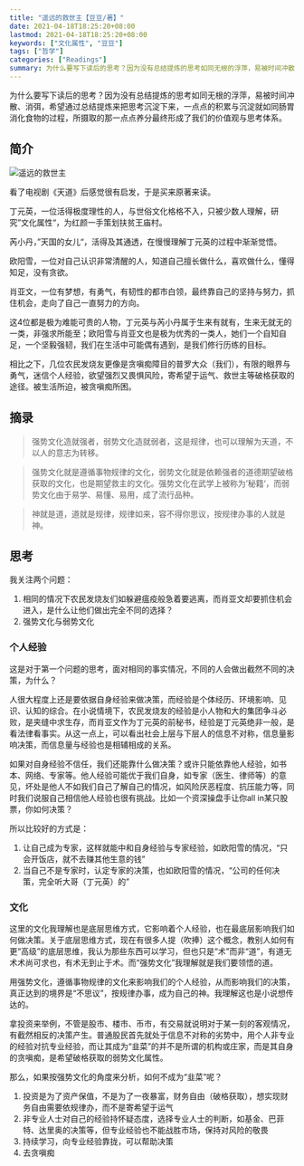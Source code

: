 ```yaml
---
title: "遥远的救世主【豆豆/著】"
date: 2021-04-18T18:25:20+08:00
lastmod: 2021-04-18T18:25:20+08:00
keywords: ["文化属性", "豆豆"]
tags: ["哲学"]
categories: ["Readings"]
summary: 为什么要写下读后的思考？因为没有总结提炼的思考如同无根的浮萍，易被时间冲散、消弭，希望通过总结提炼来把思考沉淀下来，一点点的积累与沉淀就如同肠胃消化食物的过程，所摄取的那一点点养分最终形成了我们的价值观与思考体系。
---
```


为什么要写下读后的思考？因为没有总结提炼的思考如同无根的浮萍，易被时间冲散、消弭，希望通过总结提炼来把思考沉淀下来，一点点的积累与沉淀就如同肠胃消化食物的过程，所摄取的那一点点养分最终形成了我们的价值观与思考体系。

## 简介

![遥远的救世主](/post/book_savior_far_away/savior.jpg)

看了电视剧《天道》后感觉很有启发，于是买来原著来读。

丁元英，一位活得极度理性的人，与世俗文化格格不入，只被少数人理解，研究”文化属性“，为红颜一手策划扶贫王庙村。

芮小丹，”天国的女儿“，活得及其通透，在慢慢理解丁元英的过程中渐渐觉悟。

欧阳雪，一位对自己认识非常清醒的人，知道自己擅长做什么，喜欢做什么，懂得知足，没有贪欲。

肖亚文，一位有梦想，有勇气，有韧性的都市白领，最终靠自己的坚持与努力，抓住机会，走向了自己一直努力的方向。

这4位都是极为难能可贵的人物，丁元英与芮小丹属于生来有就有，生来无就无的一类，非强求所能至；欧阳雪与肖亚文也是极为优秀的一类人，她们一个自知自足，一个坚毅强韧，我们在生活中可能偶有遇到，是我们修行历练的目标。

相比之下，几位农民发烧友更像是贪嗔痴障目的普罗大众（我们），有限的眼界与勇气，迷信个人经验，欲望强烈又畏惧风险，寄希望于运气、救世主等破格获取的途径。被生活所迫，被贪嗔痴所困。

## 摘录
>强势文化造就强者，弱势文化造就弱者，这是规律，也可以理解为天道，不以人的意志为转移。

>强势文化就是遵循事物规律的文化，弱势文化就是依赖强者的道德期望破格获取的文化，也是期望救主的文化。强势文化在武学上被称为’秘籍‘，而弱势文化由于易学、易懂、易用，成了流行品种。

>神就是道，道就是规律，规律如来，容不得你思议，按规律办事的人就是神。

## 思考
我关注两个问题：
1. 相同的情况下农民发烧友们如躲避瘟疫般急着要逃离，而肖亚文却要抓住机会进入，是什么让他们做出完全不同的选择？
2. 强势文化与弱势文化

### 个人经验
这是对于第一个问题的思考，面对相同的事实情况，不同的人会做出截然不同的决策，为什么？

人很大程度上还是要依据自身经验来做决策，而经验是个体经历、环境影响、见识、认知的综合。在小说情境下，农民发烧友的经验是小人物和大的集团争斗必败，是夹缝中求生存，而肖亚文作为丁元英的前秘书，经验是丁元英绝非一般，是看法律看事实。从这一点上，可以看出社会上层与下层人的信息不对称，信息量影响决策，而信息量与经验也是相辅相成的关系。

如果对自身经验不信任，我们还能靠什么做决策？或许只能依靠他人经验，如书本、网络、专家等。他人经验可能优于我们自身，如专家（医生、律师等）的意见，坏处是他人不如我们自己了解自己的情况，如风险厌恶程度、抗压能力等，同时我们说服自己相信他人经验也很有挑战。比如一个资深操盘手让你all in某只股票，你如何决策？

所以比较好的方式是：
1. 让自己成为专家，这样就能中和自身经验与专家经验，如欧阳雪的情况，“只会开饭店，就不去赚其他生意的钱”
2. 当自己不是专家时，认定专家的决策，也如欧阳雪的情况，“公司的任何决策，完全听大哥（丁元英）的”

### 文化
这里的文化我理解也是底层思维方式，它影响着个人经验，也在最底层影响我们如何做决策。关于底层思维方式，现在有很多人提（吹捧）这个概念，教别人如何有更“高级”的底层思维，我认为那些东西可以学习，但也只是“术”而非“道”，有道无术术尚可求也，有术无到止于术。而“强势文化”我理解就是我们要领悟的道。

用强势文化，遵循事物规律的文化来影响我们的个人经验，从而影响我们的决策，真正达到的境界是“不思议”，按规律办事，成为自己的神。我理解这也是小说想传达的。

拿投资来举例，不管是股市、楼市、币市，有交易就说明对于某一刻的客观情况，有截然相反的决策产生。普通股民首先就处于信息不对称的劣势中，用个人非专业的经验对抗专业经验，而让其成为“韭菜”的并不是所谓的机构或庄家，而是其自身的贪嗔痴，是希望破格获取的弱势文化属性。

那么，如果按强势文化的角度来分析，如何不成为“韭菜”呢？
1. 投资是为了资产保值，不是为了一夜暴富，财务自由（破格获取），想实现财务自由需要依规律办，而不是寄希望于运气
2. 非专业人士对自己的经验持怀疑态度，选择专业人士的判断，如基金、巴菲特、达里奥的决策等，但专业经验也不能战胜市场，保持对风险的敬畏
3. 持续学习，向专业经验靠拢，可以帮助决策
4. 去贪嗔痴
